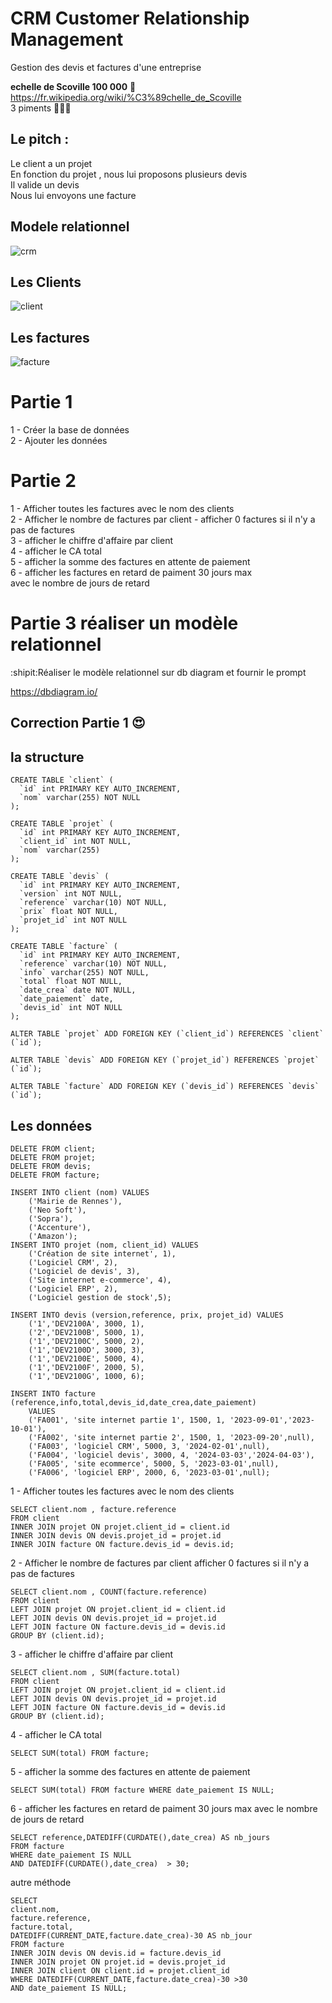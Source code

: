 # CRM Customer  Relationship Management
Gestion des devis et factures d'une entreprise
  
**echelle de Scoville 100 000**  :underage:  
https://fr.wikipedia.org/wiki/%C3%89chelle_de_Scoville  
3 piments :cactus::cactus::cactus:  
  

## Le pitch :
Le client a un projet  
En fonction du projet , nous lui proposons plusieurs devis  
Il valide un devis  
Nous lui envoyons une facture  
  

## Modele relationnel
![crm](../img/11/crm.webp)
## Les Clients
![client](../img/11/client.png)
## Les factures
![facture](../img/11/facture.png)

# Partie 1
1 - Créer la base de données  
2 - Ajouter les données  
  
# Partie 2
1 - Afficher toutes les factures avec le nom des clients  
2 - Afficher le nombre de factures par client - afficher 0 factures si il n'y a pas de factures  
3 - afficher le chiffre d'affaire par client   
4 - afficher le CA total  
5 - afficher  la somme des factures en attente de paiement  
6 - afficher les factures en retard de paiment 30 jours max  
avec le nombre de jours de retard  

# Partie 3 réaliser un modèle relationnel
  
:shipit:Réaliser le modèle relationnel sur db diagram  et fournir le prompt
  
https://dbdiagram.io/


## Correction Partie 1 :heart_eyes: 
## la structure
```mysql
CREATE TABLE `client` (
  `id` int PRIMARY KEY AUTO_INCREMENT,
  `nom` varchar(255) NOT NULL
);

CREATE TABLE `projet` (
  `id` int PRIMARY KEY AUTO_INCREMENT,
  `client_id` int NOT NULL,
  `nom` varchar(255)
);

CREATE TABLE `devis` (
  `id` int PRIMARY KEY AUTO_INCREMENT,
  `version` int NOT NULL,
  `reference` varchar(10) NOT NULL,
  `prix` float NOT NULL,
  `projet_id` int NOT NULL
);

CREATE TABLE `facture` (
  `id` int PRIMARY KEY AUTO_INCREMENT,
  `reference` varchar(10) NOT NULL,
  `info` varchar(255) NOT NULL,
  `total` float NOT NULL,
  `date_crea` date NOT NULL,
  `date_paiement` date,
  `devis_id` int NOT NULL
);

ALTER TABLE `projet` ADD FOREIGN KEY (`client_id`) REFERENCES `client` (`id`);

ALTER TABLE `devis` ADD FOREIGN KEY (`projet_id`) REFERENCES `projet` (`id`);

ALTER TABLE `facture` ADD FOREIGN KEY (`devis_id`) REFERENCES `devis` (`id`);
```

## Les données
```mysql
DELETE FROM client;
DELETE FROM projet;
DELETE FROM devis;
DELETE FROM facture;

INSERT INTO client (nom) VALUES 
	('Mairie de Rennes'),
	('Neo Soft'),
	('Sopra'),
	('Accenture'),
	('Amazon');
INSERT INTO projet (nom, client_id) VALUES
	('Création de site internet', 1),
	('Logiciel CRM', 2),
	('Logiciel de devis', 3),
	('Site internet e-commerce', 4),
	('Logiciel ERP', 2),
	('Logiciel gestion de stock',5);

INSERT INTO devis (version,reference, prix, projet_id) VALUES
	('1','DEV2100A', 3000, 1),
	('2','DEV2100B', 5000, 1),
	('1','DEV2100C', 5000, 2),
	('1','DEV2100D', 3000, 3),
	('1','DEV2100E', 5000, 4),
	('1','DEV2100F', 2000, 5),
	('1','DEV2100G', 1000, 6);

INSERT INTO facture (reference,info,total,devis_id,date_crea,date_paiement)	
    VALUES
	('FA001', 'site internet partie 1', 1500, 1, '2023-09-01','2023-10-01'),
	('FA002', 'site internet partie 2', 1500, 1, '2023-09-20',null),
	('FA003', 'logiciel CRM', 5000, 3, '2024-02-01',null),
	('FA004', 'logiciel devis', 3000, 4, '2024-03-03','2024-04-03'),
	('FA005', 'site ecommerce', 5000, 5, '2023-03-01',null),
	('FA006', 'logiciel ERP', 2000, 6, '2023-03-01',null);

```
1 - Afficher toutes les factures avec le nom des clients  
  
```mysql
SELECT client.nom , facture.reference
FROM client
INNER JOIN projet ON projet.client_id = client.id
INNER JOIN devis ON devis.projet_id = projet.id
INNER JOIN facture ON facture.devis_id = devis.id;
```

2 - Afficher le nombre de factures par client
afficher 0 factures si il n'y a pas de factures
```mysql
SELECT client.nom , COUNT(facture.reference)
FROM client
LEFT JOIN projet ON projet.client_id = client.id
LEFT JOIN devis ON devis.projet_id = projet.id
LEFT JOIN facture ON facture.devis_id = devis.id
GROUP BY (client.id);
```
3 - afficher le chiffre d'affaire par client 
```mysql
SELECT client.nom , SUM(facture.total)
FROM client
LEFT JOIN projet ON projet.client_id = client.id
LEFT JOIN devis ON devis.projet_id = projet.id
LEFT JOIN facture ON facture.devis_id = devis.id
GROUP BY (client.id);
```
4 - afficher le CA total
```mysql
SELECT SUM(total) FROM facture;
```
5 - afficher  la somme des factures en attente de paiement
```mysql
SELECT SUM(total) FROM facture WHERE date_paiement IS NULL;
```
6 - afficher les factures en retard de paiment 30 jours max
avec le nombre de jours de retard
```mysql
SELECT reference,DATEDIFF(CURDATE(),date_crea) AS nb_jours
FROM facture 
WHERE date_paiement IS NULL
AND DATEDIFF(CURDATE(),date_crea)  > 30;
```

autre méthode
```mysql
SELECT 
client.nom,
facture.reference,
facture.total,
DATEDIFF(CURRENT_DATE,facture.date_crea)-30 AS nb_jour
FROM facture 
INNER JOIN devis ON devis.id = facture.devis_id
INNER JOIN projet ON projet.id = devis.projet_id
INNER JOIN client ON client.id = projet.client_id
WHERE DATEDIFF(CURRENT_DATE,facture.date_crea)-30 >30
AND date_paiement IS NULL;
```
